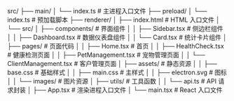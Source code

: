 src/
├── main/
│ └── index.ts # 主进程入口文件
├── preload/
│ └── index.ts # 预加载脚本
├── renderer/
│ ├── index.html # HTML 入口文件
│ └── src/
│ ├── components/ # 界面组件
│ │ ├── Sidebar.tsx # 侧边栏组件
│ │ ├── Dashboard.tsx # 数据仪表盘组件
│ │ └── Card.tsx # 统计卡片组件
│ ├── pages/ # 页面代码
│ │ ├── Home.tsx # 首页
│ │ ├── HealthCheck.tsx # 健康检测页面
│ │ ├── PetManagement.tsx # 宠物管理页面
│ │ └── ClientManagement.tsx # 客户管理页面
│ ├── assets/ # 静态资源
│ │ ├── base.css # 基础样式
│ │ ├── main.css # 主样式
│ │ ├── electron.svg # 图标
│ │ └── images/ # 图片资源
│ ├── utils/ # 工具函数
│ │ └── api.ts # API 请求封装
│ ├── App.tsx # 渲染进程入口文件
│ └── main.tsx # React 入口文件
